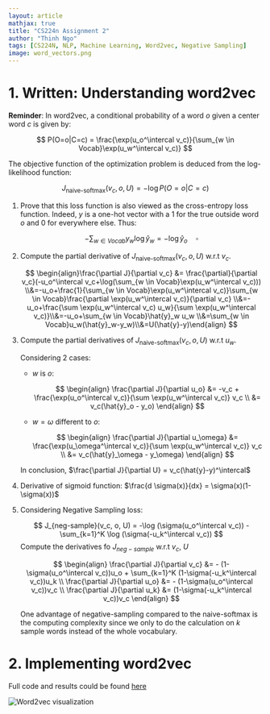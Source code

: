 ```yaml
---
layout: article
mathjax: true
title: "CS224n Assignment 2"
author: "Thinh Ngo"
tags: [CS224N, NLP, Machine Learning, Word2vec, Negative Sampling]
image: word_vectors.png
---
```


# 1. Written: Understanding word2vec

**Reminder**: In word2vec, a conditional probability of a word $o$ given a center word $c$ is given by:

$$
P(O=o|C=c) = \frac{\exp(u_o^\intercal v_c)}{\sum_{w \in Vocab}\exp(u_w^\intercal v_c)}
$$

The objective function of the optimization problem is deduced from the log-likelihood function:

$$
J_{\text{naive-softmax}}(v_c, o, U) = -\log P(O=o|C=c)
$$


1. Prove that this loss function is also viewed as the cross-entropy loss function. Indeed, $y$ is a one-hot vector with a $1$ for the true outside word $o$ and $0$ for everywhere else. Thus:
   
	$$
	-\sum_{w \in Vocab}y_w \log \hat{y}_w = -\log \hat{y}_o \quad \square
	$$

2. Compute the partial derivative of $J_\text{naive-softmax}(v_c, o, U)$ w.r.t $v_c$.

	$$
	\begin{align}\frac{\partial J}{\partial v_c} &= \frac{\partial}{\partial v_c}(-u_o^\intercal v_c+\log(\sum_{w \in Vocab}\exp(u_w^\intercal v_c))) \\&=-u_o+\frac{1}{\sum_{w \in Vocab}\exp(u_w^\intercal v_c)}\sum_{w \in Vocab}\frac{\partial \exp(u_w^\intercal v_c)}{\partial v_c} \\&=-u_o+\frac{\sum \exp(u_w^\intercal v_c) u_w}{\sum \exp(u_w^\intercal v_c)}\\&=-u_o+\sum_{w \in Vocab}\hat{y}_w u_w \\&=\sum_{w \in Vocab}u_w(\hat{y}_w-y_w)\\&=U(\hat{y}-y)\end{align}
	$$

3. Compute the partial derivatives of $J_\text{naive-softmax}(v_c, o, U)$ w.r.t $u_w$.

    Considering 2 cases:

	- $w$ is $o$:
    
		$$
		\begin{align}
		\frac{\partial J}{\partial u_o} &= -v_c + \frac{\exp(u_o^\intercal v_c)}{\sum \exp(u_w^\intercal v_c)} v_c \\
		&= v_c(\hat{y}_o - y_o)
		\end{align}
		$$
   - $w = \omega$ different to $o$:

		$$
		\begin{align}
		\frac{\partial J}{\partial u_\omega} &= \frac{\exp(u_\omega^\intercal v_c)}{\sum \exp(u_w^\intercal v_c)} v_c \\
		&= v_c(\hat{y}_\omega - y_\omega)
		\end{align}
		$$

   In conclusion, $\frac{\partial J}{\partial U} = v_c(\hat{y}-y)^\intercal$

4. Derivative of sigmoid function: $\frac{d \sigma(x)}{dx} = \sigma(x)(1-\sigma(x))$

5. Considering Negative Sampling loss:
	
	$$
	J_{neg-sample}(v_c, o, U) = -\log (\sigma(u_o^\intercal v_c)) - \sum_{k=1}^K \log (\sigma(-u_k^\intercal v_c))
	$$
	Compute the derivatives fo $J_{neg-sample}$ w.r.t $v_c$, $U$
	
	$$
	\begin{align}
	\frac{\partial J}{\partial v_c} &= - (1-\sigma(u_o^\intercal v_c))u_o + \sum_{k=1}^K (1-\sigma(-u_k^\intercal v_c))u_k \\
	\frac{\partial J}{\partial u_o} &= - (1-\sigma(u_o^\intercal v_c))v_c \\
	\frac{\partial J}{\partial u_k} &= (1-\sigma(-u_k^\intercal v_c))v_c
	\end{align}
	$$

	One advantage of negative-sampling compared to the naive-softmax is the computing complexity since we only to do the calculation on $k$ sample words instead of the whole vocabulary.



# 2. Implementing word2vec

Full code and results could be found [here](https://github.com/thinhngo-x/cs224n/tree/master/a2)

![Word2vec visualization](https://raw.githubusercontent.com/thinhngo-x/cs224n/master/a2/word_vectors.png)

